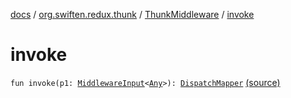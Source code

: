 [docs](../../index.md) / [org.swiften.redux.thunk](../index.md) / [ThunkMiddleware](index.md) / [invoke](./invoke.md)

# invoke

`fun invoke(p1: `[`MiddlewareInput`](../../org.swiften.redux.core/-middleware-input/index.md)`<`[`Any`](https://kotlinlang.org/api/latest/jvm/stdlib/kotlin/-any/index.html)`>): `[`DispatchMapper`](../../org.swiften.redux.core/-dispatch-mapper.md) [(source)](https://github.com/protoman92/KotlinRedux/tree/master/common/common-thunk/src/main/kotlin/org/swiften/redux/thunk/ThunkMiddleware.kt#L90)